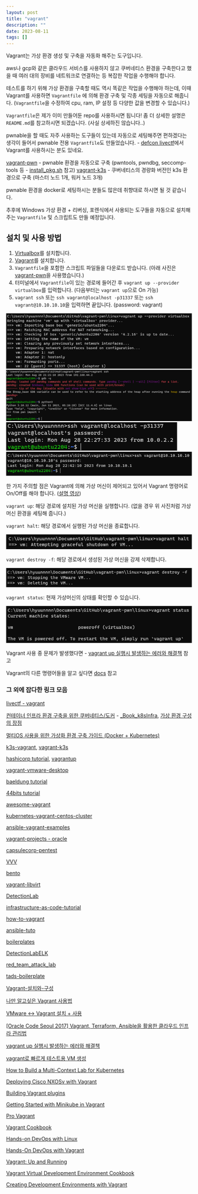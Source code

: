 ```yaml
---
layout: post
title: "vagrant"
description: ""
date: 2023-08-11
tags: []
---
```


Vagrant는 가상 환경 생성 및 구축을 자동화 해주는 도구입니다. 

aws나 gcp와 같은 클라우드 서비스를 사용하지 않고 쿠버네티스 환경을 구축한다고 했을 때 여러 대의 장비를 네트워크로 연결하는 등 복잡한 작업을 수행해야 합니다. 

테스트를 하기 위해 가상 환경을 구축할 때도 역시 똑같은 작업을 수행해야 하는데, 이때 Vagrant를 사용하면 `Vagrantfile` 에 의해 환경 구축 및 각종 세팅을 자동으로 해줍니다. (`Vagrantfile`을 수정하여 cpu, ram, IP 설정 등 다양한 값을 변경할 수 있습니다.)

 `Vagrantfile`은 제가 이미 만들어둔 repo를 사용하시면 됩니다! 좀 더 상세한 설명은 `README.md`를 참고하시면 되겠습니다. (사실 상세하진 않습니다..)

pwnable을 할 때도 자주 사용하는 도구들이 있는데 자동으로 세팅해주면 편하겠다는 생각이 들어서 pwnable 전용 `Vagrantfile`도 만들었습니다. - <a href="https://youtu.be/X6t5dqlWngI?t=1225">defcon livectf</a>에서 Vagrant를 사용하시는 분도 있네요.

<a href="https://github.com/hyuunnn/vagrant-pwn">vagrant-pwn</a> - pwnable 환경을 자동으로 구축 (pwntools, pwndbg, seccomp-tools 등 - <a href="https://github.com/hyuunnn/vagrant-pwn/blob/main/linux/install_pkg.sh">install_pkg.sh</a> 참고)
<a href="https://github.com/hyuunnn/vagrant-k3s">vagrant-k3s</a> - 쿠버네티스의 경량화 버전인 k3s 환경으로 구축 (마스터 노드 1개, 워커 노드 3개)

pwnable 환경을 docker로 세팅하시는 분들도 많은데 취향대로 하시면 될 것 같습니다.

추후에 Windows 가상 환경 + 리버싱, 포렌식에서 사용되는 도구들을 자동으로 설치해주는 `Vagrantfile` 및 스크립트도 만들 예정입니다.

## 설치 및 사용 방법

1. <a href="https://www.virtualbox.org/">Virtualbox</a>를 설치합니다.
2. <a href="https://developer.hashicorp.com/vagrant/downloads?product_intent=vagrant">Vagrant</a>를 설치합니다.
3. `Vagrantfile`을 포함한 스크립트 파일들을 다운로드 받습니다. (아래 사진은 <a href="https://github.com/hyuunnn/vagrant-pwn">vagrant-pwn</a>을 사용했습니다.)  
4. 터미널에서 `Vagrantfile`이 있는 경로에 들어간 후 `vagrant up --provider virtualbox`를 입력합니다. (다음부터는 `vagrant up`으로 On 가능)
5. `vagrant ssh` 또는 `ssh vagrant@localhost -p31337` 또는 `ssh vagrant@10.10.10.10`을 입력하면 끝입니다. (password: vagrant)

<img src="https://raw.githubusercontent.com/hyuunnn/hyuunnn.github.io/master/assets/images/vagrant/1.png">

<img src="https://raw.githubusercontent.com/hyuunnn/hyuunnn.github.io/master/assets/images/vagrant/2.png">

<img src="https://raw.githubusercontent.com/hyuunnn/hyuunnn.github.io/master/assets/images/vagrant/5.png">

<img src="https://raw.githubusercontent.com/hyuunnn/hyuunnn.github.io/master/assets/images/vagrant/7.png">

한 가지 주의할 점은 Vagrant에 의해 가상 머신이 제어되고 있어서 Vagrant 명령어로 On/Off를 해야 합니다. (<a href="https://youtu.be/Xfc5zZU2eh0?t=435">설명 영상</a>)

`vagrant up`: 해당 경로에 설치된 가상 머신을 실행합니다. (없을 경우 위 사진처럼 가상 머신 환경을 세팅해 줍니다.)

`vagrant halt`: 해당 경로에서 실행된 가상 머신을 종료합니다.

<img src="https://raw.githubusercontent.com/hyuunnn/hyuunnn.github.io/master/assets/images/vagrant/6.png">

`vagrant destroy -f`: 해당 경로에서 생성된 가상 머신을 강제 삭제합니다.

<img src="https://raw.githubusercontent.com/hyuunnn/hyuunnn.github.io/master/assets/images/vagrant/3.png">

`vagrant status`: 현재 가상머신의 상태를 확인할 수 있습니다.

<img src="https://raw.githubusercontent.com/hyuunnn/hyuunnn.github.io/master/assets/images/vagrant/4.png">

Vagrant 사용 중 문제가 발생했다면 - <a href="https://youtu.be/AOupgMg67OQ">vagrant up 실행시 발생하는 에러와 해결책</a> 참고

Vagrant의 다른 명령어들을 알고 싶다면 <a href="https://developer.hashicorp.com/vagrant/docs/cli">docs</a> 참고

### 그 외에 잡다한 링크 모음

<a href="https://youtu.be/_BnSCtlQ0xA">livectf - vagrant</a>

<a href="https://www.yes24.com/Product/Goods/102099414">컨테이너 인프라 환경 구축을 위한 쿠버네티스/도커</a> - <a href="https://github.com/sysnet4admin/_Book_k8sInfra">_Book_k8sInfra</a>, <a href="https://youtu.be/hJO1nxsB5uY?t=525">가상 환경 구성의 장점</a>

<a href="https://www.inflearn.com/course/virtualization-%EA%B0%9C%EB%B0%9C-%ED%99%98%EA%B2%BD-%EA%B5%AC%EC%B6%95-%EA%B0%80%EC%9D%B4%EB%93%9C">멀티OS 사용을 위한 가상화 환경 구축 가이드 (Docker + Kubernetes)</a>

<a href="https://github.com/rgl/k3s-vagrant">k3s-vagrant</a>, <a href="https://github.com/k3s-io/vagrant-k3s">vagrant-k3s</a>

<a href="https://developer.hashicorp.com/vagrant/tutorials/getting-started">hashicorp tutorial</a>, <a href="https://www.vagrantup.com/">vagrantup</a>

<a href="https://github.com/hashicorp/vagrant-vmware-desktop">vagrant-vmware-desktop</a>

<a href="https://www.baeldung.com/ops/vagrant-guide">baeldung tutorial</a>

<a href="https://www.44bits.io/ko/post/vagrant-tutorial">44bits tutorial</a>

<a href="https://github.com/iJackUA/awesome-vagrant">awesome-vagrant</a>

<a href="https://github.com/rootsongjc/kubernetes-vagrant-centos-cluster">kubernetes-vagrant-centos-cluster</a>

<a href="https://github.com/geerlingguy/ansible-vagrant-examples">ansible-vagrant-examples</a>

<a href="https://github.com/oracle/vagrant-projects">vagrant-projects - oracle</a>

<a href="https://github.com/R3dy/capsulecorp-pentest">capsulecorp-pentest</a>

<a href="https://github.com/Varying-Vagrant-Vagrants/VVV">VVV</a>

<a href="https://github.com/chef/bento">bento</a>

<a href="https://github.com/vagrant-libvirt/vagrant-libvirt">vagrant-libvirt</a>

<a href="https://github.com/clong/DetectionLab">DetectionLab</a>

<a href="https://github.com/Artemmkin/infrastructure-as-code-tutorial">infrastructure-as-code-tutorial</a>

<a href="https://github.com/rurumimic/how-to-vagrant">how-to-vagrant</a>

<a href="https://github.com/leucos/ansible-tuto">ansible-tuto</a>

<a href="https://github.com/ChristianLempa/boilerplates">boilerplates</a>

<a href="https://github.com/cyberdefenders/DetectionLabELK">DetectionLabELK</a>

<a href="https://github.com/Marshall-Hallenbeck/red_team_attack_lab">red_team_attack_lab</a>

<a href="https://github.com/thomvaill/tads-boilerplate">tads-boilerplate</a>

<a href="https://youngmind.tistory.com/entry/Vagrant-%EC%84%A4%EC%B9%98%EC%99%80-%EA%B5%AC%EC%84%B1">Vagrant-설치와-구성</a>

<a href="https://judo0179.tistory.com/120">나만 알고싶은 Vagrant 사용법</a>

<a href="https://developer-ankiwoong.tistory.com/1835">VMware <-> Vagrant 설치 + 사용</a>

<a href="https://youtu.be/Ip6IHAcII2Q">[Oracle Code Seoul 2017] Vagrant, Terraform, Ansible을 활용한 클라우드 인프라 관리법</a>

<a href="https://youtu.be/AOupgMg67OQ">vagrant up 실행시 발생하는 에러와 해결책</a>

<a href="https://youtu.be/Xfc5zZU2eh0">vagrant로 빠르게 테스트용 VM 생성</a>

<a href="https://youtu.be/6Ksyej9VlSM">How to Build a Multi-Context Lab for Kubernetes</a>

<a href="https://youtu.be/P499YqBUYhw">Deploying Cisco NXOSv with Vagrant</a>

<a href="https://youtu.be/yUuPBlobyRQ">Building Vagrant plugins</a>

<a href="https://youtu.be/r1NY08qKF_c">Getting Started with Minikube in Vagrant</a>

<a href="https://www.amazon.com/Pro-Vagrant-Wlodzimierz-Gajda/dp/1484200748">Pro Vagrant</a>

<a href="https://www.amazon.com/Vagrant-Cookbook-Erika-Heidi/dp/1326020153">Vagrant Cookbook</a>

<a href="https://www.amazon.com/Hands-DevOps-Linux-Pipelines-Kubernetes/dp/9389423481">Hands-on DevOps with Linux</a>

<a href="https://www.amazon.com/Hands-DevOps-Vagrant-end-end/dp/1789138051">Hands-On DevOps with Vagrant</a>

<a href="https://www.amazon.com/Vagrant-Running-Virtualized-Development-Environments/dp/1449335837">Vagrant: Up and Running</a>

<a href="https://www.amazon.com/Vagrant-Virtual-Development-Environment-Cookbook/dp/1784393746">Vagrant Virtual Development Environment Cookbook</a>

<a href="https://www.amazon.com/Creating-Development-Environments-Vagrant-Second/dp/1784397024">Creating Development Environments with Vagrant</a>
